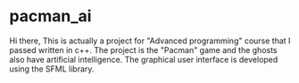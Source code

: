 # pacman_ai
Hi there, This is actually a project for "Advanced programming" course that I passed written in c++.
The project is the "Pacman" game and the ghosts also have artificial intelligence.
The graphical user interface is developed using the SFML library.

